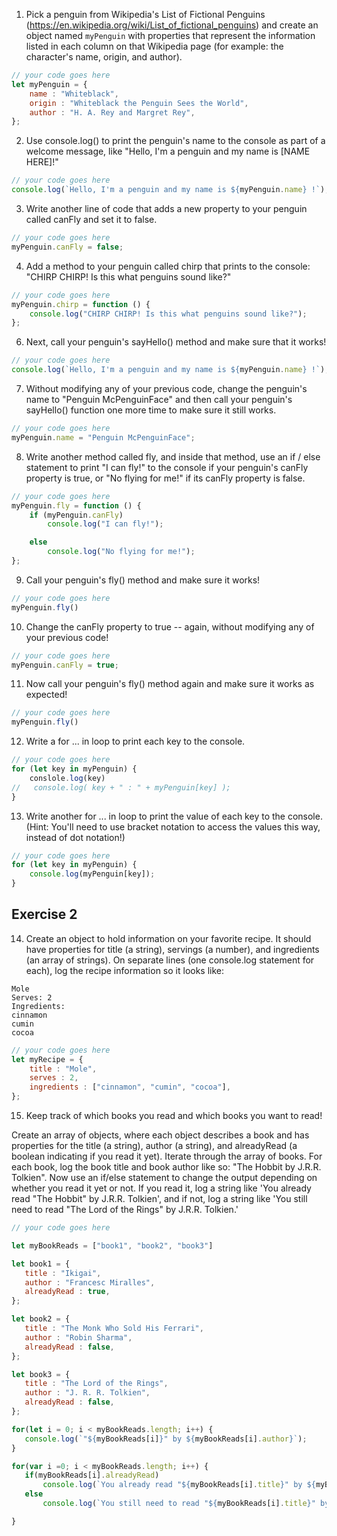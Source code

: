 1. Pick a penguin from Wikipedia's List of Fictional Penguins (https://en.wikipedia.org/wiki/List_of_fictional_penguins) and create an object named `myPenguin` with properties that represent the information listed in each column on that Wikipedia page (for example: the character's name, origin, and author).

```js
// your code goes here
let myPenguin = {
    name : "Whiteblack",
    origin : "Whiteblack the Penguin Sees the World",
    author : "H. A. Rey and Margret Rey",
};


```
2. Use console.log() to print the penguin's name to the console as part of a welcome message, like "Hello, I'm a penguin and my name is [NAME HERE]!"

```js
// your code goes here
console.log(`Hello, I'm a penguin and my name is ${myPenguin.name} !`);

```
3. Write another line of code that adds a new property to your penguin called canFly and set it to false.

```js
// your code goes here
myPenguin.canFly = false;

```
4. Add a method to your penguin called chirp that prints to the console: "CHIRP CHIRP! Is this what penguins sound like?"

```js
// your code goes here
myPenguin.chirp = function () {
    console.log("CHIRP CHIRP! Is this what penguins sound like?");
};

```
6. Next, call your penguin's sayHello() method and make sure that it works!

```js
// your code goes here
console.log(`Hello, I'm a penguin and my name is ${myPenguin.name} !`);

```
7. Without modifying any of your previous code, change the penguin's name to "Penguin McPenguinFace" and then call your penguin's sayHello() function one more time to make sure it still works.

```js
// your code goes here
myPenguin.name = "Penguin McPenguinFace";

```
8. Write another method called fly, and inside that method, use an if / else statement to print "I can fly!" to the console if your penguin's canFly property is true, or "No flying for me!" if its canFly property is false.

```js
// your code goes here
myPenguin.fly = function () {
    if (myPenguin.canFly) 
        console.log("I can fly!");

    else  
        console.log("No flying for me!");
};

```
9. Call your penguin's fly() method and make sure it works!

```js
// your code goes here
myPenguin.fly()
```

10. Change the canFly property to true -- again, without modifying any of your previous code!

```js
// your code goes here
myPenguin.canFly = true;
```

11. Now call your penguin's fly() method again and make sure it works as expected!

```js
// your code goes here
myPenguin.fly()
```

12. Write a for ... in loop to print each key to the console.

```js
// your code goes here
for (let key in myPenguin) {
    conslole.log(key)
//   console.log( key + " : " + myPenguin[key] ); 
}

```
13. Write another for ... in loop to print the value of each key to the console. (Hint: You'll need to use bracket notation to access the values this way, instead of dot notation!)

```js
// your code goes here
for (let key in myPenguin) { 
    console.log(myPenguin[key]);
}
```

## Exercise 2
 14. Create an object to hold information on your favorite recipe. It should have properties for title (a string), servings (a number), and ingredients (an array of strings).
 On separate lines (one console.log statement for each), log the recipe information so it looks like:
 ```
 Mole
 Serves: 2
 Ingredients:
 cinnamon
 cumin
 cocoa
```

```js
// your code goes here
let myRecipe = {
    title : "Mole",
    serves : 2,
    ingredients : ["cinnamon", "cumin", "cocoa"],
};


```
 15. Keep track of which books you read and which books you want to read!

 Create an array of objects, where each object describes a book and has properties for the title (a string), author (a string), and alreadyRead (a boolean indicating if you read it yet).
 Iterate through the array of books. For each book, log the book title and book author like so: "The Hobbit by J.R.R. Tolkien".
 Now use an if/else statement to change the output depending on whether you read it yet or not. If you read it, log a string like 'You already read "The Hobbit" by J.R.R. Tolkien', and if not, log a string like 'You still need to read "The Lord of the Rings" by J.R.R. Tolkien.'

 ```js
// your code goes here

let myBookReads = ["book1", "book2", "book3"]

let book1 = {
    title : "Ikigai",
    author : "Francesc Miralles",
    alreadyRead : true,
};

let book2 = {
    title : "The Monk Who Sold His Ferrari",
    author : "Robin Sharma",
    alreadyRead : false,
};

let book3 = {
    title : "The Lord of the Rings",
    author : "J. R. R. Tolkien",
    alreadyRead : false,
};

for(let i = 0; i < myBookReads.length; i++) {
    console.log(`"${myBookReads[i]}" by ${myBookReads[i].author}`);
}

for(var i =0; i < myBookReads.length; i++) {
    if(myBookReads[i].alreadyRead)
        console.log(`You already read "${myBookReads[i].title}" by ${myBookReads[i].author}`);
    else
        console.log(`You still need to read "${myBookReads[i].title}" by ${myBookReads[i].author}`);

}
```
